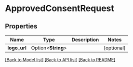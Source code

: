 # ApprovedConsentRequest

## Properties

Name | Type | Description | Notes
------------ | ------------- | ------------- | -------------
**logo_url** | Option<**String**> |  | [optional]

[[Back to Model list]](../README.md#documentation-for-models) [[Back to API list]](../README.md#documentation-for-api-endpoints) [[Back to README]](../README.md)


